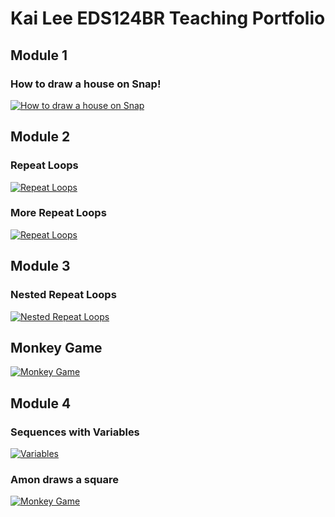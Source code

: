 # Kai Lee EDS124BR Teaching Portfolio 

## Module 1
### How to draw a house on Snap!
[![How to draw a house on Snap](https://img.youtube.com/vi/bER7YnFPYQM/0.jpg)](https://www.youtube.com/watch?v=bER7YnFPYQM)


## Module 2
### Repeat Loops
[![Repeat Loops](https://img.youtube.com/vi/64WwCHb327c/0.jpg)](https://www.youtube.com/watch?v=64WwCHb327c)

### More Repeat Loops
[![Repeat Loops](https://img.youtube.com/vi/dSTAkM76Ewc/0.jpg)](https://www.youtube.com/watch?v=dSTAkM76Ewc)


## Module 3
### Nested Repeat Loops
[![Nested Repeat Loops](https://img.youtube.com/vi/XRxk_vTA0p8/0.jpg)](https://www.youtube.com/watch?v=XRxk_vTA0p8)

## Monkey Game
[![Monkey Game](https://img.youtube.com/vi/huPrSdBYH_I/0.jpg)](https://www.youtube.com/watch?v=huPrSdBYH_I)



## Module 4
### Sequences with Variables
[![Variables](https://i9.ytimg.com/vi_webp/J8zN96t1uQc/mq1.webp?sqp=CJCNsaIG-oaymwEmCMACELQB8quKqQMa8AEB-AH-CYAC0AWKAgwIABABGDogTSh_MA8=&rs=AOn4CLBp2h0Iuy3fr5V2wbWXQPPBTIzUyw)](https://www.youtube.com/watch?v=J8zN96t1uQc)

### Amon draws a square
[![Monkey Game](https://img.youtube.com/vi/CYn-f0k1gOs/0.jpg)](https://www.youtube.com/watch?v=CYn-f0k1gOs)